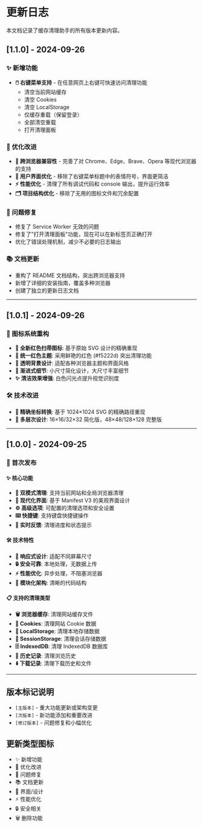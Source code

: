 # 更新日志

本文档记录了缓存清理助手的所有版本更新内容。

## [1.1.0] - 2024-09-26

### ✨ 新增功能

- **🖱️ 右键菜单支持** - 在任意网页上右键可快速访问清理功能
  - 清空当前网站缓存
  - 清空 Cookies
  - 清空 LocalStorage
  - 仅缓存重载（保留登录）
  - 全部清空重载
  - 打开清理面板

### 🔧 优化改进

- **📱 跨浏览器兼容性** - 完善了对 Chrome、Edge、Brave、Opera 等现代浏览器的支持
- **🎨 用户界面优化** - 移除了右键菜单标题中的表情符号，界面更简洁
- **⚡ 性能优化** - 清理了所有调试代码和 console 输出，提升运行效率
- **🗂️ 项目结构优化** - 移除了无用的图标文件和冗余配置

### 🐛 问题修复

- 修复了 Service Worker 无效的问题
- 修复了"打开清理面板"功能，现在可以在新标签页正确打开
- 优化了错误处理机制，减少不必要的日志输出

### 📚 文档更新

- 重构了 README 文档结构，突出跨浏览器支持
- 新增了详细的安装指南，覆盖多种浏览器
- 创建了独立的更新日志文档

---

## [1.0.1] - 2024-09-26

### 🎨 图标系统重构

- **🧹 全新红色扫帚图标**: 基于原始 SVG 设计的精确重现
- **🔴 统一红色主题**: 采用鲜艳的红色 (#f5222d) 突出清理功能
- **🔲 透明背景设计**: 适配各种浏览器主题和界面风格
- **📏 渐进式细节**: 小尺寸简化设计，大尺寸丰富细节
- **✨ 清洁效果增强**: 白色闪光点提升视觉识别度

### 🛠️ 技术改进

- **📐 精确坐标转换**: 基于 1024×1024 SVG 的精确路径重现
- **🎨 多层次设计**: 16×16/32×32 简化版，48×48/128×128 完整版

---

## [1.0.0] - 2024-09-25

### 🎉 首次发布

#### ✨ 核心功能

- **🎯 双模式清理**: 支持当前网站和全局浏览器清理
- **🎨 现代化界面**: 基于 Manifest V3 的美观界面设计
- **⚙️ 高级选项**: 可配置的清理选项和安全设置
- **⌨️ 快捷键**: 支持键盘快捷键操作
- **🔄 实时反馈**: 清理进度和状态提示

#### 🛠️ 技术特性

- **📱 响应式设计**: 适配不同屏幕尺寸
- **🔒 安全可靠**: 本地处理，无数据上传
- **⚡ 性能优化**: 异步处理，不阻塞浏览器
- **🧩 模块化架构**: 清晰的代码结构

#### 📋 支持的清理类型

- **🗑️ 浏览器缓存**: 清理网站缓存文件
- **🍪 Cookies**: 清理网站 Cookie 数据
- **💾 LocalStorage**: 清理本地存储数据
- **📂 SessionStorage**: 清理会话存储数据
- **🗄️ IndexedDB**: 清理 IndexedDB 数据库
- **📖 历史记录**: 清理浏览历史
- **⬇️ 下载记录**: 清理下载历史和文件

---

## 版本标记说明

- `[主版本]` - 重大功能更新或架构变更
- `[次版本]` - 新功能添加和重要改进
- `[修订版本]` - 问题修复和小幅优化

## 更新类型图标

- ✨ 新增功能
- 🔧 优化改进
- 🐛 问题修复
- 📚 文档更新
- 🎨 界面/设计
- ⚡ 性能优化
- 🔒 安全相关
- 🗑️ 删除功能
